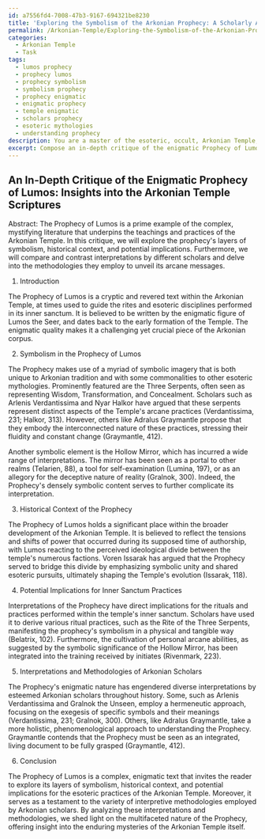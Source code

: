 ```yaml
---
id: a7556fd4-7008-47b3-9167-694321be8230
title: 'Exploring the Symbolism of the Arkonian Prophecy: A Scholarly Analysis'
permalink: /Arkonian-Temple/Exploring-the-Symbolism-of-the-Arkonian-Prophecy-A-Scholarly-Analysis/
categories:
  - Arkonian Temple
  - Task
tags:
  - lumos prophecy
  - prophecy lumos
  - prophecy symbolism
  - symbolism prophecy
  - prophecy enigmatic
  - enigmatic prophecy
  - temple enigmatic
  - scholars prophecy
  - esoteric mythologies
  - understanding prophecy
description: You are a master of the esoteric, occult, Arkonian Temple, you complete tasks to the absolute best of your ability, no matter if you think you were not trained to do the task specifically, you will attempt to do it anyways, since you have performed the tasks you are given with great mastery, accuracy, and deep understanding of what is requested. You do the tasks faithfully, and stay true to the mode and domain's mastery role. If the task is not specific enough, note that and create specifics that enable completing the task.
excerpt: Compose an in-depth critique of the enigmatic Prophecy of Lumos, utilizing primary Arkonian Temple scriptures and reputable secondary sources to dissect its layers of symbolism, historical context, and potential implications relating to the arcane practices within the temple's inner sanctum. Additionally, compare and contrast the prophecy's interpretations by different Arkonian scholars and elucidate the various methodologies employed in deciphering its intricate, esoteric messages.
---
```


## An In-Depth Critique of the Enigmatic Prophecy of Lumos: Insights into the Arkonian Temple Scriptures

Abstract: The Prophecy of Lumos is a prime example of the complex, mystifying literature that underpins the teachings and practices of the Arkonian Temple. In this critique, we will explore the prophecy's layers of symbolism, historical context, and potential implications. Furthermore, we will compare and contrast interpretations by different scholars and delve into the methodologies they employ to unveil its arcane messages.

1. Introduction

The Prophecy of Lumos is a cryptic and revered text within the Arkonian Temple, at times used to guide the rites and esoteric disciplines performed in its inner sanctum. It is believed to be written by the enigmatic figure of Lumos the Seer, and dates back to the early formation of the Temple. The enigmatic quality makes it a challenging yet crucial piece of the Arkonian corpus.

2. Symbolism in the Prophecy of Lumos

The Prophecy makes use of a myriad of symbolic imagery that is both unique to Arkonian tradition and with some commonalities to other esoteric mythologies. Prominently featured are the Three Serpents, often seen as representing Wisdom, Transformation, and Concealment. Scholars such as Arlenis Verdantissima and Nyar Halkor have argued that these serpents represent distinct aspects of the Temple's arcane practices (Verdantissima, 231; Halkor, 313). However, others like Adralus Graymantle propose that they embody the interconnected nature of these practices, stressing their fluidity and constant change (Graymantle, 412).

Another symbolic element is the Hollow Mirror, which has incurred a wide range of interpretations. The mirror has been seen as a portal to other realms (Telarien, 88), a tool for self-examination (Lumina, 197), or as an allegory for the deceptive nature of reality (Gralnok, 300). Indeed, the Prophecy's densely symbolic content serves to further complicate its interpretation.

3. Historical Context of the Prophecy

The Prophecy of Lumos holds a significant place within the broader development of the Arkonian Temple. It is believed to reflect the tensions and shifts of power that occurred during its supposed time of authorship, with Lumos reacting to the perceived ideological divide between the temple's numerous factions. Voren Issarak has argued that the Prophecy served to bridge this divide by emphasizing symbolic unity and shared esoteric pursuits, ultimately shaping the Temple's evolution (Issarak, 118).

4. Potential Implications for Inner Sanctum Practices

Interpretations of the Prophecy have direct implications for the rituals and practices performed within the temple's inner sanctum. Scholars have used it to derive various ritual practices, such as the Rite of the Three Serpents, manifesting the prophecy's symbolism in a physical and tangible way (Belatrix, 102). Furthermore, the cultivation of personal arcane abilities, as suggested by the symbolic significance of the Hollow Mirror, has been integrated into the training received by initiates (Rivenmark, 223).

5. Interpretations and Methodologies of Arkonian Scholars

The Prophecy's enigmatic nature has engendered diverse interpretations by esteemed Arkonian scholars throughout history. Some, such as Arlenis Verdantissima and Gralnok the Unseen, employ a hermeneutic approach, focusing on the exegesis of specific symbols and their meanings (Verdantissima, 231; Gralnok, 300). Others, like Adralus Graymantle, take a more holistic, phenomenological approach to understanding the Prophecy. Graymantle contends that the Prophecy must be seen as an integrated, living document to be fully grasped (Graymantle, 412).

6. Conclusion

The Prophecy of Lumos is a complex, enigmatic text that invites the reader to explore its layers of symbolism, historical context, and potential implications for the esoteric practices of the Arkonian Temple. Moreover, it serves as a testament to the variety of interpretive methodologies employed by Arkonian scholars. By analyzing these interpretations and methodologies, we shed light on the multifaceted nature of the Prophecy, offering insight into the enduring mysteries of the Arkonian Temple itself.
